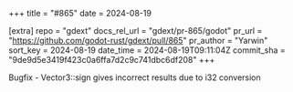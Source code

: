 +++
title = "#865"
date = 2024-08-19

[extra]
repo = "gdext"
docs_rel_url = "gdext/pr-865/godot"
pr_url = "https://github.com/godot-rust/gdext/pull/865"
pr_author = "Yarwin"
sort_key = 2024-08-19
date_time = 2024-08-19T09:11:04Z
commit_sha = "9de9d5e3419f423c0a6ffa7d2c9c741dbc6df208"
+++

Bugfix - Vector3::sign gives incorrect results due to i32 conversion
